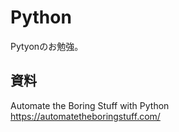# Python 
Pytyonのお勉強。

## 資料
Automate the Boring Stuff with Python  
https://automatetheboringstuff.com/
